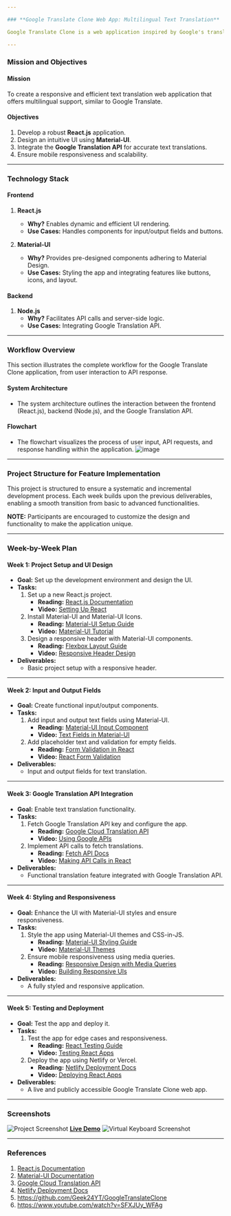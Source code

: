 ```yaml
---

### **Google Translate Clone Web App: Multilingual Text Translation**

Google Translate Clone is a web application inspired by Google's translation service, offering text translation using Material-UI and Google Translation API. The app features a responsive UI, input/output fields, and multilingual support.

---
```


### **Mission and Objectives**

#### **Mission**  
To create a responsive and efficient text translation web application that offers multilingual support, similar to Google Translate.

#### **Objectives**  
1. Develop a robust **React.js** application.
2. Design an intuitive UI using **Material-UI**.
3. Integrate the **Google Translation API** for accurate text translations.
4. Ensure mobile responsiveness and scalability.

---

### **Technology Stack**

#### **Frontend**
1. **React.js**  
   - **Why?** Enables dynamic and efficient UI rendering.  
   - **Use Cases:** Handles components for input/output fields and buttons.

2. **Material-UI**  
   - **Why?** Provides pre-designed components adhering to Material Design.  
   - **Use Cases:** Styling the app and integrating features like buttons, icons, and layout.

#### **Backend**
1. **Node.js**  
   - **Why?** Facilitates API calls and server-side logic.  
   - **Use Cases:** Integrating Google Translation API.

---

### **Workflow Overview**

This section illustrates the complete workflow for the Google Translate Clone application, from user interaction to API response.

#### **System Architecture**
- The system architecture outlines the interaction between the frontend (React.js), backend (Node.js), and the Google Translation API.

#### **Flowchart**
- The flowchart visualizes the process of user input, API requests, and response handling within the application.
![image](https://github.com/user-attachments/assets/79f3ede7-6bca-4414-9a3b-921f2c8da047)


---

### **Project Structure for Feature Implementation**

This project is structured to ensure a systematic and incremental development process. Each week builds upon the previous deliverables, enabling a smooth transition from basic to advanced functionalities.

**NOTE:** Participants are encouraged to customize the design and functionality to make the application unique.

---

### **Week-by-Week Plan**

#### **Week 1: Project Setup and UI Design**
- **Goal:** Set up the development environment and design the UI.
- **Tasks:**
  1. Set up a new React.js project.
     - **Reading:** [React.js Documentation](https://react.dev/blog/2023/03/16/introducing-react-dev)  
     - **Video:** [Setting Up React](https://www.youtube.com/watch?v=SqcY0GlETPk)  
  2. Install Material-UI and Material-UI Icons.
     - **Reading:** [Material-UI Setup Guide](https://mui.com/)  
     - **Video:** [Material-UI Tutorial](https://www.youtube.com/watch?v=vyJU9efvUtQ)  
  3. Design a responsive header with Material-UI components.
     - **Reading:** [Flexbox Layout Guide](https://css-tricks.com/snippets/css/a-guide-to-flexbox/)  
     - **Video:** [Responsive Header Design](https://www.youtube.com/watch?v=u044iM9xsWU)  
- **Deliverables:**
  - Basic project setup with a responsive header.

---

#### **Week 2: Input and Output Fields**
- **Goal:** Create functional input/output components.
- **Tasks:**
  1. Add input and output text fields using Material-UI.
     - **Reading:** [Material-UI Input Component](https://mui.com/material-ui/react-text-field/)  
     - **Video:** [Text Fields in Material-UI](https://www.youtube.com/watch?v=BS2hOxbXMgw)  
  2. Add placeholder text and validation for empty fields.
     - **Reading:** [Form Validation in React](https://codewithpawan.medium.com/form-validation-in-react-a-comprehensive-guide-with-examples-c12e1c8671f2)  
     - **Video:** [React Form Validation](https://www.youtube.com/watch?v=EYpdEYK25Dc&t=45s)  
- **Deliverables:**
  - Input and output fields for text translation.

---

#### **Week 3: Google Translation API Integration**
- **Goal:** Enable text translation functionality.
- **Tasks:**
  1. Fetch Google Translation API key and configure the app.
     - **Reading:** [Google Cloud Translation API](https://cloud.google.com/translate/docs)  
     - **Video:** [Using Google APIs](https://www.youtube.com/watch?v=wfpzXuyXbpA&list=PLJZ0WUmS5UBYrsGnKjzX3LVVWsTF-vvkh)  
  2. Implement API calls to fetch translations.
     - **Reading:** [Fetch API Docs](https://developer.mozilla.org/en-US/docs/Web/API/Fetch_API)  
     - **Video:** [Making API Calls in React](https://www.youtube.com/watch?v=cIqgQn-XBIQ)  
- **Deliverables:**
  - Functional translation feature integrated with Google Translation API.

---

#### **Week 4: Styling and Responsiveness**
- **Goal:** Enhance the UI with Material-UI styles and ensure responsiveness.
- **Tasks:**
  1. Style the app using Material-UI themes and CSS-in-JS.
     - **Reading:** [Material-UI Styling Guide](https://mui.com/system/basics/)  
     - **Video:** [Material-UI Themes](https://www.youtube.com/watch?v=HsdjivqQ7BA)  
  2. Ensure mobile responsiveness using media queries.
     - **Reading:** [Responsive Design with Media Queries](https://developer.mozilla.org/en-US/docs/Web/CSS/Media_Queries/Using_media_queries)  
     - **Video:** [Building Responsive UIs](https://www.youtube.com/watch?v=eHye3PxH4jU)  
- **Deliverables:**
  - A fully styled and responsive application.

---

#### **Week 5: Testing and Deployment**
- **Goal:** Test the app and deploy it.
- **Tasks:**
  1. Test the app for edge cases and responsiveness.
     - **Reading:** [React Testing Guide](https://react.dev/learn/testing)  
     - **Video:** [Testing React Apps](https://www.youtube.com/watch?v=3e1GHCA3GP0)  
  2. Deploy the app using Netlify or Vercel.
     - **Reading:** [Netlify Deployment Docs](https://docs.netlify.com/)  
     - **Video:** [Deploying React Apps](https://www.youtube.com/watch?v=AP0fKMrmyKA)  
- **Deliverables:**
  - A live and publicly accessible Google Translate Clone web app.

---

### **Screenshots**
![Project Screenshot](assets/project.png)
**[Live Demo](https://google-translate-clone-beige.vercel.app/)**
![Virtual Keyboard Screenshot](assets/keyboard.jpg)

---

### **References**
1. [React.js Documentation](https://react.dev/blog/2023/03/16/introducing-react-dev)
2. [Material-UI Documentation](https://mui.com/)
3. [Google Cloud Translation API](https://cloud.google.com/translate/docs)
4. [Netlify Deployment Docs](https://docs.netlify.com/)
5. https://github.com/Geek24YT/GoogleTranslateClone
6. https://www.youtube.com/watch?v=SFXJUy_WFAg
